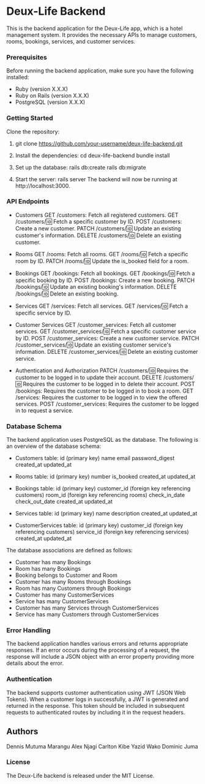 # Deux-Life Backend

This is the backend application for the Deux-Life app, which is a hotel management system. It provides the necessary APIs to manage customers, rooms, bookings, services, and customer services.

### Prerequisites

Before running the backend application, make sure you have the following installed:

- Ruby (version X.X.X)
- Ruby on Rails (version X.X.X)
- PostgreSQL (version X.X.X)

### Getting Started

Clone the repository:

1. git clone https://github.com/your-username/deux-life-backend.git

2. Install the dependencies:
cd deux-life-backend
bundle install

3. Set up the database:
rails db:create
rails db:migrate

4. Start the server:
rails server
The backend will now be running at http://localhost:3000.


### API Endpoints

- Customers
GET /customers: Fetch all registered customers.
GET /customers/:id: Fetch a specific customer by ID.
POST /customers: Create a new customer.
PATCH /customers/:id: Update an existing customer's information.
DELETE /customers/:id: Delete an existing customer.

- Rooms
GET /rooms: Fetch all rooms.
GET /rooms/:id: Fetch a specific room by ID.
PATCH /rooms/:id: Update the is_booked field for a room.

- Bookings
GET /bookings: Fetch all bookings.
GET /bookings/:id: Fetch a specific booking by ID.
POST /bookings: Create a new booking.
PATCH /bookings/:id: Update an existing booking's information.
DELETE /bookings/:id: Delete an existing booking.

- Services
GET /services: Fetch all services.
GET /services/:id: Fetch a specific service by ID.

- Customer Services
GET /customer_services: Fetch all customer services.
GET /customer_services/:id: Fetch a specific customer service by ID.
POST /customer_services: Create a new customer service.
PATCH /customer_services/:id: Update an existing customer service's information.
DELETE /customer_services/:id: Delete an existing customer service.

- Authentication and Authorization
PATCH /customers/:id: Requires the customer to be logged in to update their account.
DELETE /customers/:id: Requires the customer to be logged in to delete their account.
POST /bookings: Requires the customer to be logged in to book a room.
GET /services: Requires the customer to be logged in to view the offered services.
POST /customer_services: Requires the customer to be logged in to request a service.

### Database Schema
The backend application uses PostgreSQL as the database. The following is an overview of the database schema:

- Customers table:
id (primary key)
name
email
password_digest
created_at
updated_at

- Rooms table:
id (primary key)
number
is_booked
created_at
updated_at

- Bookings table:
id (primary key)
customer_id (foreign key referencing customers)
room_id (foreign key referencing rooms)
check_in_date
check_out_date
created_at
updated_at

- Services table:
id (primary key)
name
description
created_at
updated_at

- CustomerServices table:
id (primary key)
customer_id (foreign key referencing customers)
service_id (foreign key referencing services)
created_at
updated_at

The database associations are defined as follows:

- Customer has many Bookings
- Room has many Bookings
- Booking belongs to Customer and Room
- Customer has many Rooms through Bookings
- Room has many Customers through Bookings
- Customer has many CustomerServices
- Service has many CustomerServices
- Customer has many Services through CustomerServices
- Service has many Customers through CustomerServices

### Error Handling

The backend application handles various errors and returns appropriate responses. If an error occurs during the processing of a request, the response will include a JSON object with an error property providing more details about the error.

### Authentication

The backend supports customer authentication using JWT (JSON Web Tokens). When a customer logs in successfully, a JWT is generated and returned in the response. This token should be included in subsequent requests to authenticated routes by including it in the request headers.

## Authors

Dennis Mutuma Marangu
Alex Njagi
Carlton Kibe
Yazid Wako
Dominic Juma


### License

The Deux-Life backend is released under the MIT License.
